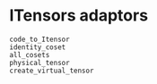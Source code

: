 # ITensors adaptors

```@docs
code_to_Itensor
identity_coset
all_cosets
physical_tensor
create_virtual_tensor
```